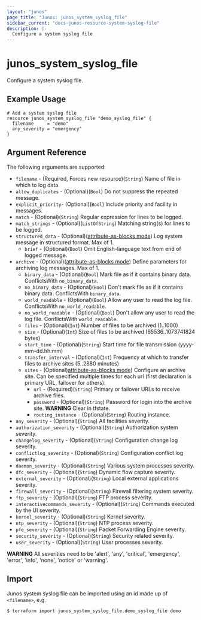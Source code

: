 ```yaml
---
layout: "junos"
page_title: "Junos: junos_system_syslog_file"
sidebar_current: "docs-junos-resource-system-syslog-file"
description: |-
  Configure a system syslog file
---
```


# junos_system_syslog_file

Configure a system syslog file.

## Example Usage

```hcl
# Add a system syslog file
resource junos_system_syslog_file "demo_syslog_file" {
  filename     = "demo"
  any_severity = "emergency"
}
```

## Argument Reference

The following arguments are supported:

* `filename` - (Required, Forces new resource)(`String`) Name of file in which to log data.
* `allow_duplicates` - (Optional)(`Bool`) Do not suppress the repeated message.
* `explicit_priority`- (Optional)(`Bool`) Include priority and facility in messages.
* `match` - (Optional)(`String`) Regular expression for lines to be logged.
* `match_strings` - (Optional)(`ListOfString`) Matching string(s) for lines to be logged.
* `structured_data` - (Optional)([attribute-as-blocks mode](https://www.terraform.io/docs/configuration/attr-as-blocks.html)) Log system message in structured format. Max of 1.
  * `brief` - (Optional)(`Bool`) Omit English-language text from end of logged message.
* `archive` - (Optional)([attribute-as-blocks mode](https://www.terraform.io/docs/configuration/attr-as-blocks.html)) Define parameters for archiving log messages. Max of 1.
  * `binary_data` - (Optional)(`Bool`) Mark file as if it contains binary data. ConflictsWith `no_binary_data`.
  * `no_binary_data` - (Optional)(`Bool`) Don't mark file as if it contains binary data. ConflictsWith `binary_data`.
  * `world_readable` - (Optional)(`Bool`) Allow any user to read the log file. ConflictsWith `no_world_readable`.
  * `no_world_readable` - (Optional)(`Bool`) Don't allow any user to read the log file. ConflictsWith `world_readable`.
  * `files` - (Optional)(`Int`) Number of files to be archived (1..1000)
  * `size` - (Optional)(`Int`) Size of files to be archived (65536..1073741824 bytes)
  * `start_time` - (Optional)(`String`) Start time for file transmission (yyyy-mm-dd.hh:mm)
  * `transfer_interval` - (Optional)(`Int`) Frequency at which to transfer files to archive sites (5..2880 minutes)
  * `sites` - (Optional)[attribute-as-blocks mode](https://www.terraform.io/docs/configuration/attr-as-blocks.html)) Configure an archive site. Can be specified multiple times for each url (first declaration is primary URL, failover for others). 
    * `url` - (Required)(`String`) Primary or failover URLs to receive archive files.
    * `password` - (Optional)(`String`) Password for login into the archive site.
    **WARNING** Clear in tfstate.
    * `routing_instance` - (Optional)(`String`) Routing instance.
* `any_severity` - (Optional)(`String`) All facilities severity.
* `authorization_severity` - (Optional)(`String`) Authorization system severity.
* `changelog_severity` - (Optional)(`String`) Configuration change log severity.
* `conflictlog_severity` - (Optional)(`String`) Configuration conflict log severity.
* `daemon_severity` - (Optional)(`String`) Various system processes severity.
* `dfc_severity` - (Optional)(`String`) Dynamic flow capture severity.
* `external_severity` - (Optional)(`String`) Local external applications severity.
* `firewall_severity` - (Optional)(`String`) Firewall filtering system severity.
* `ftp_severity` - (Optional)(`String`) FTP process severity.
* `interactivecommands_severity` - (Optional)(`String`) Commands executed by the UI severity.
* `kernel_severity` - (Optional)(`String`) Kernel severity.
* `ntp_severity` - (Optional)(`String`) NTP process severity.
* `pfe_severity` - (Optional)(`String`) Packet Forwarding Engine severity.
* `security_severity` - (Optional)(`String`) Security related severity.
* `user_severity` - (Optional)(`String`) User processes severity.

**WARNING** All severities need to be 'alert', 'any', 'critical', 'emergency', 'error', 'info', 'none', 'notice' or 'warning'.

## Import

Junos system syslog file can be imported using an id made up of `<filename>`, e.g.

```
$ terraform import junos_system_syslog_file.demo_syslog_file demo
```
